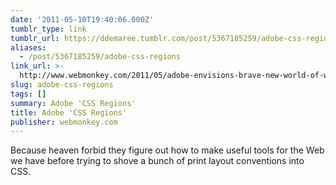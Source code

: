 ```yaml
---
date: '2011-05-10T19:40:06.000Z'
tumblr_type: link
tumblr_url: https://ddemaree.tumblr.com/post/5367185259/adobe-css-regions
aliases:
  - /post/5367185259/adobe-css-regions
link_url: >-
  http://www.webmonkey.com/2011/05/adobe-envisions-brave-new-world-of-web-layouts-with-css-regions/
slug: adobe-css-regions
tags: []
summary: Adobe 'CSS Regions'
title: Adobe 'CSS Regions'
publisher: webmonkey.com
---
```


Because heaven forbid they figure out how to make useful tools for the Web we have before trying to shove a bunch of print layout conventions into CSS.